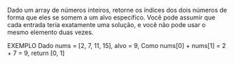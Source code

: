Dado um array de números inteiros, retorne os índices dos dois números de forma que eles se somem a um alvo
específico.
Você pode assumir que cada entrada teria exatamente uma solução, e você não pode usar o mesmo elemento duas vezes.

EXEMPLO
Dado nums = [2, 7, 11, 15], alvo = 9, 
Como nums[0] + nums[1] = 2 + 7 = 9, 
return [0, 1]
